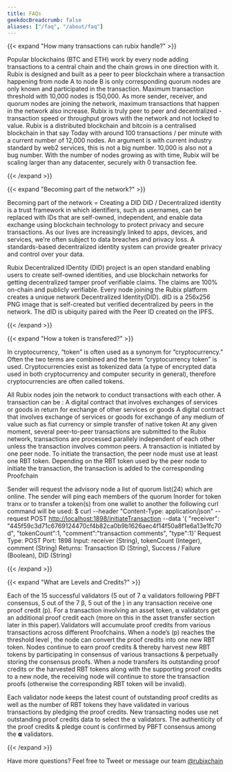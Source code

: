 ```yaml
---
title: FAQs
geekdocBreadcrumb: false
aliases: ["/faq", "/about/faq"]
---
```


{{< expand "How many transactions can rubix handle?" >}}

Popular blockchains (BTC and ETH) work by every node adding transactions to a central chain and the chain grows in one direction with it.  Rubix is designed and built as a peer to peer blockchain where a transaction happening from node A to node B is only corresponding quorum nodes are only known and participated in the transaction. Maximum transaction threshold with 10,000 nodes is 150,000. As more sender, receiver, and quorum nodes are joining the network, maximum transactions that happen in the network also increase.  Rubix is truly peer to peer and decentralized - transaction speed or throughput grows with the network and not locked to value. Rubix is a distributed blockchain and bitcoin is a centralised blockchain in that say Today with around 100 transactions / per minute with a current number of 12,000 nodes. An argument is with current industry standard by web2 services, this is not a big number. 10,000 is also not a bug number. With the number of nodes growing as with time, Rubix will be scaling larger than any datacenter, securely with 0 transaction fee.

{{< /expand >}}

{{< expand "Becoming part of the network?" >}}

Becoming part of the network  = Creating a DID
DID /  Decentralized identity is a trust framework in which identifiers, such as usernames, can be replaced with IDs that are self-owned, independent, and enable data exchange using blockchain technology to protect privacy and secure transactions. As our lives are increasingly linked to apps, devices, and services, we’re often subject to data breaches and privacy loss. A standards-based decentralized identity system can provide greater privacy and control over your data.

Rubix Decentralized IDentity (DID) project is an open standard enabling users to create self-owned identities, and use blockchain networks for getting decentralized tamper proof verifiable claims. The claims are 100% on-chain and publicly verifiable.
Every node joining the Rubix platform creates a unique network Decentralized Identity(DID). dID is a 256x256 PNG image that is self-created but verified decentralized by peers in the network. The dID is ubiquity paired with the Peer ID created on the IPFS.

{{< /expand >}}

{{< expand "How a token is transfered?" >}}

In cryptocurrency, “token” is often used as a synonym for “cryptocurrency.” Often the two terms are combined and the term “cryptocurrency token” is used. Cryptocurrencies exist as tokenized data (a type of encrypted data used in both cryptocurrency and computer security in general), therefore cryptocurrencies are often called tokens.

All Rubix nodes join the  network to conduct transactions with each other. A transaction can be :
A digital contract that involves exchanges of services or goods in return for exchange of other services or goods
A digital contract that involves exchange of services or goods for exchange of any medium of value such as fiat currency or simple transfer of native token
At any given moment, several peer-to-peer transactions are submitted to the Rubix network, transactions are processed parallely independent of each other unless the transaction involves common peers. A transaction is initiated by one peer node.
To initiate the transaction, the peer node must use at least one RBT token. Depending on the RBT token used by the peer node to initiate the transaction, the transaction is added to the corresponding Proofchain

Sender will request the advisory node a list of quorum list(24) which are online. The sender will ping each members of the quorum
Inorder for token tranx or to transfer a token(s) from one wallet to another the following curl command will be used:
$ curl --header "Content-Type: application/json" --request POST <http://localhost:1898/initiateTransaction> --data '{ "receiver": "445f59c3d71c6769124470cf4b82ca0b9b1626aec4f14f50a8f1e6a13e1fc70d", "tokenCount":1, "comment":"transaction comments", "type":1}'
Request Type: POST
Port: 1898
Input: receiver (String), tokenCount (Integer), comment (String)
Returns: Transaction ID (String), Success / Failure (Boolean), DID (String)

{{< /expand >}}

{{< expand "What are Levels and Credits?" >}}

Each of the 15 successful validators (5 out of 7 ⍺ validators following PBFT consensus, 5 out of the 7 β, 5 out of the ) in any transaction receive one proof credit (p). For a transaction involving an asset token, ⍺ validators get an additional proof credit each (more on this in the asset transfer section later in this paper).Validators will accumulate proof credits from various transactions across different Proofchains. When a node’s (p) reaches the threshold level , the node can convert the proof credits into one new RBT token. Nodes continue to earn proof credits & thereby harvest new RBT tokens by participating in consensus of various transactions & perpetually storing the consensus proofs. When a node transfers its outstanding proof credits or the harvested RBT tokens along with the supporting proof credits to a new node, the receiving node will continue to store the transaction proofs (otherwise the corresponding RBT token will be invalid).

Each validator node keeps the latest count of outstanding proof credits as well as the number of RBT tokens they have validated in various transactions by pledging the proof credits. New transacting nodes use net outstanding proof credits data to select the ⍺ validators. The authenticity of the proof credits & pledge count is confirmed by PBFT consensus among the 𝝰 validators.

{{< /expand >}}

Have more questions? Feel free to Tweet or message our team [@rubixchain](https://twitter.com/birdwatch)
